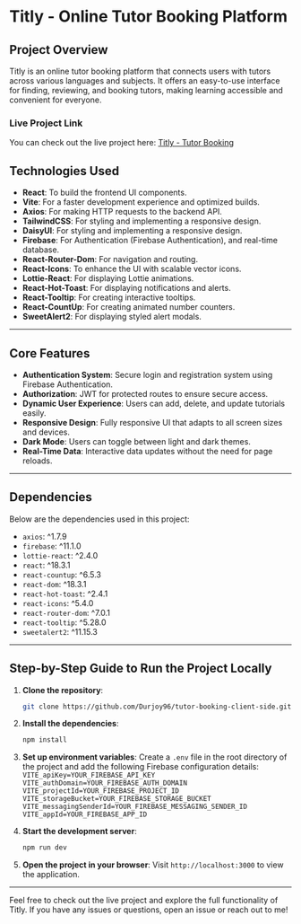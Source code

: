 # Titly - Online Tutor Booking Platform

## Project Overview

Titly is an online tutor booking platform that connects users with tutors across various languages and subjects. It offers an easy-to-use interface for finding, reviewing, and booking tutors, making learning accessible and convenient for everyone.

### Live Project Link

You can check out the live project here: [Titly - Tutor Booking](https://tutor-booking-cadf2.web.app/)

## Technologies Used

- **React**: To build the frontend UI components.
- **Vite**: For a faster development experience and optimized builds.
- **Axios**: For making HTTP requests to the backend API.
- **TailwindCSS**: For styling and implementing a responsive design.
- **DaisyUI**: For styling and implementing a responsive design.
- **Firebase**: For Authentication (Firebase Authentication), and real-time database.
- **React-Router-Dom**: For navigation and routing.
- **React-Icons**: To enhance the UI with scalable vector icons.
- **Lottie-React**: For displaying Lottie animations.
- **React-Hot-Toast**: For displaying notifications and alerts.
- **React-Tooltip**: For creating interactive tooltips.
- **React-CountUp**: For creating animated number counters.
- **SweetAlert2**: For displaying styled alert modals.

---

## Core Features

- **Authentication System**: Secure login and registration system using Firebase Authentication.
- **Authorization**: JWT for protected routes to ensure secure access.
- **Dynamic User Experience**: Users can add, delete, and update tutorials easily.
- **Responsive Design**: Fully responsive UI that adapts to all screen sizes and devices.
- **Dark Mode**: Users can toggle between light and dark themes.
- **Real-Time Data**: Interactive data updates without the need for page reloads.

---

## Dependencies

Below are the dependencies used in this project:

- `axios`: ^1.7.9
- `firebase`: ^11.1.0
- `lottie-react`: ^2.4.0
- `react`: ^18.3.1
- `react-countup`: ^6.5.3
- `react-dom`: ^18.3.1
- `react-hot-toast`: ^2.4.1
- `react-icons`: ^5.4.0
- `react-router-dom`: ^7.0.1
- `react-tooltip`: ^5.28.0
- `sweetalert2`: ^11.15.3

---

## Step-by-Step Guide to Run the Project Locally

1. **Clone the repository**:

   ```bash
   git clone https://github.com/Durjoy96/tutor-booking-client-side.git
   ```

2. **Install the dependencies**:

   ```bash
   npm install
   ```

3. **Set up environment variables**:
   Create a `.env` file in the root directory of the project and add the following Firebase configuration details:
   `   VITE_apiKey=YOUR_FIREBASE_API_KEY
VITE_authDomain=YOUR_FIREBASE_AUTH_DOMAIN
VITE_projectId=YOUR_FIREBASE_PROJECT_ID
VITE_storageBucket=YOUR_FIREBASE_STORAGE_BUCKET
VITE_messagingSenderId=YOUR_FIREBASE_MESSAGING_SENDER_ID
VITE_appId=YOUR_FIREBASE_APP_ID
  `

4. **Start the development server**:

   ```bash
   npm run dev
   ```

5. **Open the project in your browser**:
   Visit `http://localhost:3000` to view the application.

---

Feel free to check out the live project and explore the full functionality of Titly. If you have any issues or questions, open an issue or reach out to me!